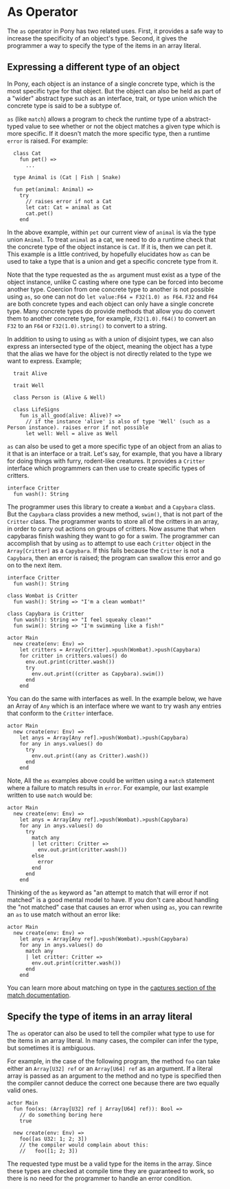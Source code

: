 # As Operator

The `as` operator in Pony has two related uses. First, it provides a safe way to increase the specificity of an object's type. Second, it gives the programmer a way to specify the type of the items in an array literal.

## Expressing a different type of an object

In Pony, each object is an instance of a single concrete type, which is the most specific type for that object. But the object can also be held as part of a "wider" abstract type such as an interface, trait, or type union which the concrete type is said to be a subtype of.

`as` (like `match`) allows a program to check the runtime type of a abstract-typed value to see whether or not the object matches a given type which is more specific. If it doesn't match the more specific type, then a runtime `error` is raised. For example:

```pony
  class Cat
    fun pet() =>
      ...

  type Animal is (Cat | Fish | Snake)

  fun pet(animal: Animal) =>
    try
      // raises error if not a Cat
      let cat: Cat = animal as Cat
      cat.pet()
    end
```

In the above example, within `pet` our current view of `animal` is via the type union `Animal`. To treat `animal` as a cat, we need to do a runtime check that the concrete type of the object instance is `Cat`. If it is, then we can pet it. This example is a little contrived, by hopefully elucidates how `as` can be used to take a type that is a union and get a specific concrete type from it.

Note that the type requested as the `as` argument must exist as a type of the object instance, unlike C casting where one type can be forced into become another type. Coercion from one concrete type to another is not possible using `as`, so one can not do `let value:F64 = F32(1.0) as F64`. `F32` and `F64` are both concrete types and each object can only have a single concrete type. Many concrete types do provide methods that allow you do convert them to another concrete type, for example, `F32(1.0).f64()` to convert an `F32` to an `F64` or `F32(1.0).string()` to convert to a string.

In addition to using to using `as` with a union of disjoint types, we can also express an intersected type of the object, meaning the object has a type that the alias we have for the object is not directly related to the type we want to express. Example;

```pony
  trait Alive

  trait Well

  class Person is (Alive & Well)

  class LifeSigns
    fun is_all_good(alive: Alive)? =>
      // if the instance 'alive' is also of type 'Well' (such as a Person instance). raises error if not possible
      let well: Well = alive as Well
```

`as` can also be used to get a more specific type of an object from an alias to it that is an interface or a trait. Let's say, for example, that you have a library for doing things with furry, rodent-like creatures. It provides a `Critter` interface which programmers can then use to create specific types of critters.

```pony
interface Critter
  fun wash(): String
```

The programmer uses this library to create a `Wombat` and a `Capybara` class. But the `Capybara` class provides a new method, `swim()`, that is not part of the `Critter` class. The programmer wants to store all of the critters in an array, in order to carry out actions on groups of critters. Now assume that when capybaras finish washing they want to go for a swim. The programmer can accomplish that by using `as` to attempt to use each `Critter` object in the `Array[Critter]` as a `Capybara`. If this fails because the `Critter` is not a `Capybara`, then an error is raised; the program can swallow this error and go on to the next item.

```pony
interface Critter
  fun wash(): String

class Wombat is Critter
  fun wash(): String => "I'm a clean wombat!"

class Capybara is Critter
  fun wash(): String => "I feel squeaky clean!"
  fun swim(): String => "I'm swimming like a fish!"

actor Main
  new create(env: Env) =>
    let critters = Array[Critter].>push(Wombat).>push(Capybara)
    for critter in critters.values() do
      env.out.print(critter.wash())
      try
        env.out.print((critter as Capybara).swim())
      end
    end
```

You can do the same with interfaces as well. In the example below, we have an Array of `Any` which is an interface where we want to try wash any entries that conform to the `Critter` interface.

```pony
actor Main
  new create(env: Env) =>
    let anys = Array[Any ref].>push(Wombat).>push(Capybara)
    for any in anys.values() do
      try
        env.out.print((any as Critter).wash())
      end
    end
```

Note, All the `as` examples above could be written using a `match` statement where a failure to match results in `error`. For example, our last example written to use `match` would be:

```pony
actor Main
  new create(env: Env) =>
    let anys = Array[Any ref].>push(Wombat).>push(Capybara)
    for any in anys.values() do
      try
        match any
        | let critter: Critter =>
          env.out.print(critter.wash())
        else
          error
        end
      end
    end
```

Thinking of the `as` keyword as "an attempt to match that will error if not matched" is a good mental model to have. If you don't care about handling the "not matched" case that causes an error when using `as`, you can rewrite an `as` to use match without an error like:

```pony
actor Main
  new create(env: Env) =>
    let anys = Array[Any ref].>push(Wombat).>push(Capybara)
    for any in anys.values() do
      match any
      | let critter: Critter =>
        env.out.print(critter.wash())
      end
    end
```

You can learn more about matching on type in the [captures section of the match documentation](/pattern-matching/match.md#captures).

## Specify the type of items in an array literal

The `as` operator can also be used to tell the compiler what type to use for the items in an array literal. In many cases, the compiler can infer the type, but sometimes it is ambiguous.

For example, in the case of the following program, the method `foo` can take either an `Array[U32] ref` or an `Array[U64] ref` as an argument. If a literal array is passed as an argument to the method and no type is specified then the compiler cannot deduce the correct one because there are two equally valid ones.

```pony
actor Main
  fun foo(xs: (Array[U32] ref | Array[U64] ref)): Bool =>
    // do something boring here
    true

  new create(env: Env) =>
    foo([as U32: 1; 2; 3])
    // the compiler would complain about this:
    //   foo([1; 2; 3])
```

The requested type must be a valid type for the items in the array. Since these types are checked at compile time they are guaranteed to work, so there is no need for the programmer to handle an error condition.
